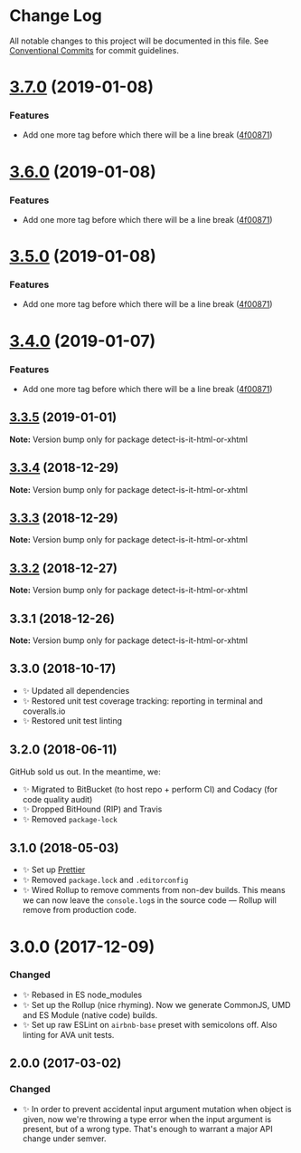 # Change Log

All notable changes to this project will be documented in this file.
See [Conventional Commits](https://conventionalcommits.org) for commit guidelines.

# [3.7.0](https://bitbucket.org/codsen/codsen/src/master/packages/detect-is-it-html-or-xhtml/compare/detect-is-it-html-or-xhtml@3.3.5...detect-is-it-html-or-xhtml@3.7.0) (2019-01-08)

### Features

- Add one more tag before which there will be a line break ([4f00871](https://bitbucket.org/codsen/codsen/src/master/packages/detect-is-it-html-or-xhtml/commits/4f00871))

# [3.6.0](https://bitbucket.org/codsen/codsen/src/master/packages/detect-is-it-html-or-xhtml/compare/detect-is-it-html-or-xhtml@3.3.5...detect-is-it-html-or-xhtml@3.6.0) (2019-01-08)

### Features

- Add one more tag before which there will be a line break ([4f00871](https://bitbucket.org/codsen/codsen/src/master/packages/detect-is-it-html-or-xhtml/commits/4f00871))

# [3.5.0](https://bitbucket.org/codsen/codsen/src/master/packages/detect-is-it-html-or-xhtml/compare/detect-is-it-html-or-xhtml@3.3.5...detect-is-it-html-or-xhtml@3.5.0) (2019-01-08)

### Features

- Add one more tag before which there will be a line break ([4f00871](https://bitbucket.org/codsen/codsen/src/master/packages/detect-is-it-html-or-xhtml/commits/4f00871))

# [3.4.0](https://bitbucket.org/codsen/codsen/src/master/packages/detect-is-it-html-or-xhtml/compare/detect-is-it-html-or-xhtml@3.3.5...detect-is-it-html-or-xhtml@3.4.0) (2019-01-07)

### Features

- Add one more tag before which there will be a line break ([4f00871](https://bitbucket.org/codsen/codsen/src/master/packages/detect-is-it-html-or-xhtml/commits/4f00871))

## [3.3.5](https://bitbucket.org/codsen/codsen/src/master/packages/detect-is-it-html-or-xhtml/compare/detect-is-it-html-or-xhtml@3.3.4...detect-is-it-html-or-xhtml@3.3.5) (2019-01-01)

**Note:** Version bump only for package detect-is-it-html-or-xhtml

## [3.3.4](https://bitbucket.org/codsen/codsen/src/master/packages/detect-is-it-html-or-xhtml/compare/detect-is-it-html-or-xhtml@3.3.3...detect-is-it-html-or-xhtml@3.3.4) (2018-12-29)

**Note:** Version bump only for package detect-is-it-html-or-xhtml

## [3.3.3](https://bitbucket.org/codsen/codsen/src/master/packages/detect-is-it-html-or-xhtml/compare/detect-is-it-html-or-xhtml@3.3.2...detect-is-it-html-or-xhtml@3.3.3) (2018-12-29)

**Note:** Version bump only for package detect-is-it-html-or-xhtml

## [3.3.2](https://bitbucket.org/codsen/codsen/src/master/packages/detect-is-it-html-or-xhtml/compare/detect-is-it-html-or-xhtml@3.3.1...detect-is-it-html-or-xhtml@3.3.2) (2018-12-27)

**Note:** Version bump only for package detect-is-it-html-or-xhtml

## 3.3.1 (2018-12-26)

**Note:** Version bump only for package detect-is-it-html-or-xhtml

## 3.3.0 (2018-10-17)

- ✨ Updated all dependencies
- ✨ Restored unit test coverage tracking: reporting in terminal and coveralls.io
- ✨ Restored unit test linting

## 3.2.0 (2018-06-11)

GitHub sold us out. In the meantime, we:

- ✨ Migrated to BitBucket (to host repo + perform CI) and Codacy (for code quality audit)
- ✨ Dropped BitHound (RIP) and Travis
- ✨ Removed `package-lock`

## 3.1.0 (2018-05-03)

- ✨ Set up [Prettier](https://prettier.io)
- ✨ Removed `package.lock` and `.editorconfig`
- ✨ Wired Rollup to remove comments from non-dev builds. This means we can now leave the `console.log`s in the source code — Rollup will remove from production code.

# 3.0.0 (2017-12-09)

### Changed

- ✨ Rebased in ES node_modules
- ✨ Set up the Rollup (nice rhyming). Now we generate CommonJS, UMD and ES Module (native code) builds.
- ✨ Set up raw ESLint on `airbnb-base` preset with semicolons off. Also linting for AVA unit tests.

## 2.0.0 (2017-03-02)

### Changed

- ✨ In order to prevent accidental input argument mutation when object is given, now we're throwing a type error when the input argument is present, but of a wrong type. That's enough to warrant a major API change under semver.
